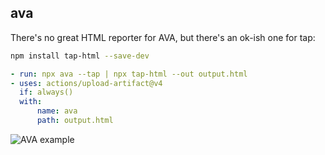 ## ava

There's no great HTML reporter for AVA, but there's an ok-ish one for tap:

```bash
npm install tap-html --save-dev
```

```yaml
- run: npx ava --tap | npx tap-html --out output.html
- uses: actions/upload-artifact@v4
  if: always()
  with:
      name: ava
      path: output.html
```

![AVA example](/reports/ava.png)
